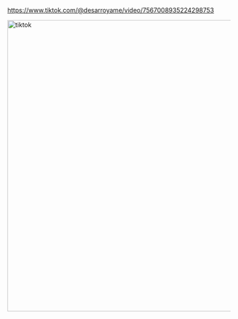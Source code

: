 https://www.tiktok.com/@desarroyame/video/7567008935224298753

<img width="535" height="659" alt="tiktok" src="https://github.com/user-attachments/assets/ff5c5a29-8733-453d-9989-b7204afe69af" />
